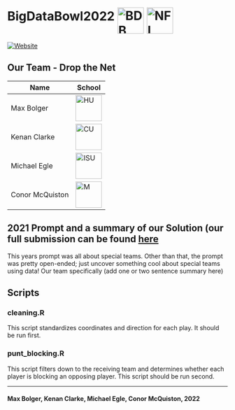 # BigDataBowl2022 [<img align="middle" alt="BDB" width="60px" src="https://external-content.duckduckgo.com/iu/?u=https%3A%2F%2Foperations.nfl.com%2Fmedia%2F3608%2Fbig-data-bowl-new-logo_750.png%3Fmode%3Dpad%26rnd%3D131956651790000000&f=1&nofb=1" />][BDB] [<img align="middle" alt="NFL" width="60px" src="https://external-content.duckduckgo.com/iu/?u=https%3A%2F%2Flogodownload.org%2Fwp-content%2Fuploads%2F2020%2F07%2Fnfl-logo-0.png&f=1&nofb=1" />][NFL]

[![Website](https://img.shields.io/badge/View_our_submission_here!-%230077B5.svg?&style=for-the-badge&logo=kaggle&logoColor=white)](https://www.linkedin.com/in/max-bolger/)

## Our Team - Drop the Net

| Name | School |
| --------------- | --------------- |
| Max Bolger | [<img align="middle" alt="HU" width="60px" src="https://external-content.duckduckgo.com/iu/?u=https%3A%2F%2Fstatic1.squarespace.com%2Fstatic%2F5761bf14b3db2bca65bc21d0%2F5840594e37c5815c82a3da6d%2F58405bbe6b8f5b62353da2f7%2F1487554759063%2FHamline%2BUniversity%2BLogo.png&f=1&nofb=1" />][HU] |
| Kenan Clarke | [<img align="middle" alt="CU" width="60px" src="https://external-content.duckduckgo.com/iu/?u=https%3A%2F%2Fupload.wikimedia.org%2Fwikipedia%2Fcommons%2Fthumb%2F4%2F47%2FCornell_University_seal.svg%2F1200px-Cornell_University_seal.svg.png&f=1&nofb=1" />][CU] |
| Michael Egle | [<img align="middle" alt="ISU" width="60px" src="https://external-content.duckduckgo.com/iu/?u=http%3A%2F%2Flonestargridiron.com%2Fwp-content%2Fuploads%2F2016%2F02%2FIowa_State_Cyclones_logo.svg_.png&f=1&nofb=1" />][ISU] |
| Conor McQuiston | [<img align="middle" alt="M" width="60px" src="https://external-content.duckduckgo.com/iu/?u=https%3A%2F%2Fwww.formassembly.com%2Fcontent%2Fuploads%2F2018%2F11%2FUniversity-of-Michigan_logo.png&f=1&nofb=1" />][M] |

## 2021 Prompt and a summary of our Solution (our full submission can be found [here](https://www.kaggle.com/mjegle/drop-the-net/)

This years prompt was all about special teams. Other than that, the prompt was pretty open-ended; just uncover something cool about special teams using data! Our team specifically (add one or two sentence summary here)
## Scripts

### cleaning.R
This script standardizes coordinates and direction for each play. It should be run first.

### punt_blocking.R
This script filters down to the receiving team and determines whether each player is blocking an opposing player. This script should be run second.




---

#### Max Bolger, Kenan Clarke, Michael Egle, Conor McQuiston, 2022

[HU]: https://www.hamline.edu
[CU]: https://www.cornell.edu
[ISU]: https://www.iastate.edu
[M]: https://umich.edu
[BDB]: https://www.kaggle.com/c/nfl-big-data-bowl-2022
[NFL]: https://www.nfl.com
